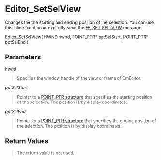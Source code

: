 # Editor\_SetSelView

Changes the the starting and ending position of the selection. You can use this inline function or explicitly send the [EE\_SET\_SEL\_VIEW](../message/ee_set_sel_view) message.

Editor\_SetSelView( HWND hwnd, POINT\_PTR\* pptSelStart, POINT\_PTR\* pptSelEnd );

## Parameters

_hwnd_

> Specifies the window handle of the view or frame of EmEditor.

_pptSelStart_

> Pointer to a [POINT\_PTR structure](../structure/point_ptr) that specifies the starting position of the
> selection. The position is by display coordinates.

_pptSelEnd_

> Pointer to a [POINT\_PTR structure](../structure/point_ptr) that specifies the ending position of the
> selection. The position is by display coordinates.

## Return Values

> The return value is not used.